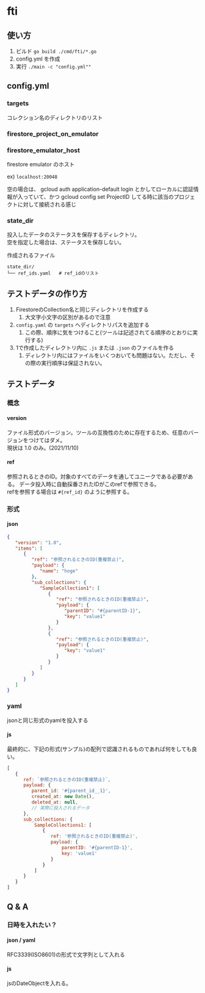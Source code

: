 # fti

## 使い方

1. ビルド `go build ./cmd/fti/*.go`
2. config.yml を作成
3. 実行 `./main -c "config.yml""`

## config.yml

### targets

コレクション名のディレクトリのリスト

### firestore_project_on_emulator



### firestore_emulator_host

firestore emulator のホスト

ex) `localhost:20048`

空の場合は、
gcloud auth application-default login
とかしてローカルに認証情報が入っていて、かつ
gcloud config set ProjectID
してる時に該当のプロジェクトに対して接続される感じ

### state_dir

投入したデータのステータスを保存するディレクトリ。  
空を指定した場合は、ステータスを保存しない。

作成されるファイル

```text
state_dir/
└── ref_ids.yaml   # ref_idのリスト
```

## テストデータの作り方

1. FirestoreのCollection名と同じディレクトリを作成する
    1. 大文字小文字の区別があるので注意
2. `config.yaml` の `targets` へディレクトリパスを追加する
    1. この際、順序に気をつけること(ツールは記述されてる順序のとおりに実行する)
3. 1で作成したディレクトリ内に `.js` または `.json` のファイルを作る
    1. ディレクトリ内にはファイルをいくつおいても問題はない。ただし、その際の実行順序は保証されない。

## テストデータ

### 概念

#### version
ファイル形式のバージョン。ツールの互換性のために存在するため、任意のバージョンをつけてはダメ。  
現状は 1.0 のみ。(2021/11/10)

#### ref
参照されるときのID。対象のすべてのデータを通してユニークである必要がある。
データ投入時に自動採番されたIDがこのrefで参照できる。  
refを参照する場合は `#{ref_id}` のように参照する。

### 形式

#### json

```json
{
   "version": "1.0",
   "items": [
      {
         "ref": "参照されるときのID(重複禁止)",
         "payload": {
            "name": "hoge"
         },
         "sub_collections": {
            "SampleCollection1": [
               {
                  "ref": "参照されるときのID(重複禁止)",
                  "payload": {
                     "parentID": "#{parentID-1}",
                     "key": "value1"
                  }
               },
               {
                  "ref": "参照されるときのID(重複禁止)",
                  "payload": {
                     "key": "value1"
                  }
               }
            ]
         }
      }
   ]
}
```

### yaml

jsonと同じ形式のyamlを投入する

#### js

最終的に、下記の形式(サンプル)の配列で認識されるものであれば何をしても良い。

```js
[
   {
      ref: `参照されるときのID(重複禁止)`,
      payload: {
         parent_id: '#{parent_id__1}',
         created_at: new Date(), 
         deleted_at: null,
         // 実際に投入されるデータ
      },
      sub_collections: {
          SampleCollections1: [
             {
                ref: '参照されるときのID(重複禁止)',
                payload: {
                    parentID: '#{parentID-1}',
                    key: 'value1'
                }
             }
          ]
      }
   }
]
```

## Q & A

### 日時を入れたい？

#### json / yaml

RFC3339(ISO8601)の形式で文字列として入れる

#### js

jsのDateObjectを入れる。
